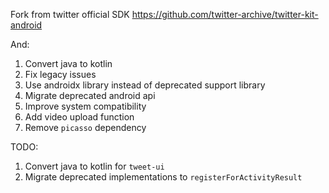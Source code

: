Fork from twitter official SDK https://github.com/twitter-archive/twitter-kit-android

And:

1. Convert java to kotlin
2. Fix legacy issues
3. Use androidx library instead of deprecated support library
4. Migrate deprecated android api
5. Improve system compatibility
6. Add video upload function
7. Remove `picasso` dependency

TODO:

1. Convert java to kotlin for `tweet-ui`
2. Migrate deprecated implementations to `registerForActivityResult`